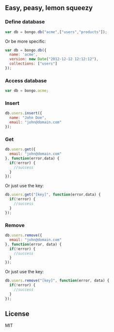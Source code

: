 ## Easy, peasy, lemon squeezy

### Define database

```javascript
var db = bongo.db("acme",["users","products"]);
```

Or be more specific:

```javascript
var db = bongo.db({
  name: 'acme',
  version: new Date("2012-12-12 12:12:12"),
  collections: ["users"]
});
```

### Access database

```javascript
var db = bongo.acme;
```

### Insert

```javascript
db.users.insert({
  name: "John Doe",
  email: "john@domain.com"
});
```

### Get

```javascript
db.users.get({
  email: "john@domain.com"
}, function(error,data) {
  if(!error) {
    //success
  }
});
```

Or just use the key:


```javascript
db.users.get("[key]", function(error,data) {
  if(!error) {
    //success
  }
});
```

### Remove

```javascript
db.users.remove({
  email: "john@domain.com"
}, function(error, data) {
  if(!error) {
    //success
  }
});
```

Or just use the key:


```javascript
db.users.remove("[key]", function(error, data) {
  if(!error) {
    //success
  }
});
```

## License

MIT
